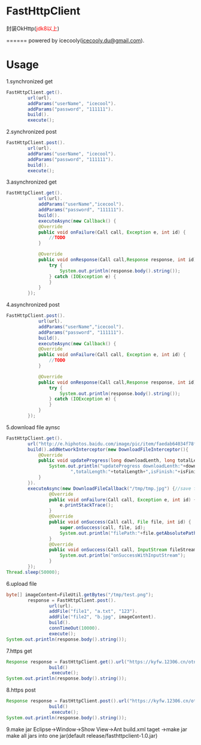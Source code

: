 # FastHttpClient
封装OkHttp(<font color="red">jdk8以上</font>)

======
powered by icecooly(icecooly.du@gmail.com).

Usage
==============
1.synchronized get
```java
FastHttpClient.get().
		url(url).
		addParams("userName", "icecool").
		addParams("password", "111111").
		build().
		execute();
```
		
2.synchronized post
```java
FastHttpClient.post().
		url(url).
		addParams("userName", "icecool").
		addParams("password", "111111").
		build().
		execute();
```

3.asynchronized get
```java
FastHttpClient.get().
			url(url).
			addParams("userName","icecool").
			addParams("password", "111111").
			build().
			executeAsync(new Callback() {
			@Override
			public void onFailure(Call call, Exception e, int id) {
				//TODO
			}

			@Override
			public void onResponse(Call call,Response response, int id) {
				try {
					System.out.println(response.body().string());
				} catch (IOException e) {
				}
			}
		});
```

4.asynchronized post
```java
FastHttpClient.post().
			url(url).
			addParams("userName","icecool").
			addParams("password", "111111").
			build().
			executeAsync(new Callback() {
			@Override
			public void onFailure(Call call, Exception e, int id) {
				//TODO
			}

			@Override
			public void onResponse(Call call,Response response, int id) {
				try {
					System.out.println(response.body().string());
				} catch (IOException e) {
				}
			}
		});
```

5.download file aynsc
```java
FastHttpClient.get().
		url("http://e.hiphotos.baidu.com/image/pic/item/faedab64034f78f0b31a05a671310a55b3191c55.jpg").
		build().addNetworkInterceptor(new DownloadFileInterceptor(){
			@Override
			public void updateProgress(long downloadLenth, long totalLength, boolean isFinish) {
				System.out.println("updateProgress downloadLenth:"+downloadLenth+
						",totalLength:"+totalLength+",isFinish:"+isFinish);
			}
		}).
		executeAsync(new DownloadFileCallback("/tmp/tmp.jpg") {//save file to /tmp/tmp.jpg
				@Override
				public void onFailure(Call call, Exception e, int id) {
					e.printStackTrace();
				}
				@Override
				public void onSuccess(Call call, File file, int id) {
					super.onSuccess(call, file, id);
					System.out.println("filePath:"+file.getAbsolutePath());
				}
				@Override
				public void onSuccess(Call call, InputStream fileStream, int id) {
					System.out.println("onSuccessWithInputStream");
				}
		});
Thread.sleep(50000);
```

6.upload file
```java
byte[] imageContent=FileUtil.getBytes("/tmp/test.png");
		response = FastHttpClient.post().
				url(url).
				addFile("file1", "a.txt", "123").
				addFile("file2", "b.jpg", imageContent).
				build().
				connTimeOut(10000).
				execute();
System.out.println(response.body().string());
```

7.https get
```java
Response response = FastHttpClient.get().url("https://kyfw.12306.cn/otn/").
				build()
				.execute();
System.out.println(response.body().string());
```

8.https post
```java
Response response = FastHttpClient.post().url("https://kyfw.12306.cn/otn/").
				build()
				.execute();
System.out.println(response.body().string());
```

9.make jar
Eclipse->Window->Show View->Ant
build.xml taget ->make jar
make all jars into one jar(default release/fasthttpclient-1.0.jar)